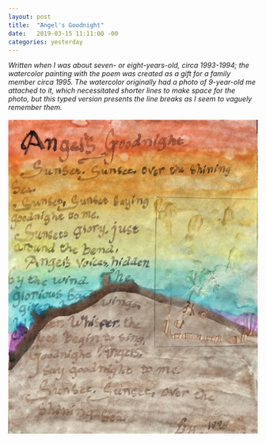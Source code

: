 ```yaml
---
layout: post
title:  "Angel's Goodnight"
date:   2019-03-15 11:11:00 -00
categories: yesterday
---
```

*Written when I was about seven- or eight-years-old, circa 1993-1994; the watercolor painting with the poem was created as a gift for a family member circa 1995. The watercolor originally had a photo of 9-year-old me attached to it, which necessitated shorter lines to make space for the photo, but this typed version presents the line breaks as I seem to vaguely remember them.*
<br/>
<br/>
![My helpful screenshot](/assets/F4492462-2D69-48E9-B096-89813F68429D.jpeg)
 


